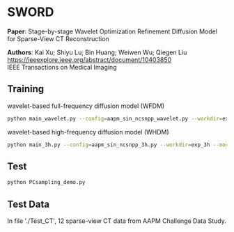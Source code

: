 # SWORD

**Paper**: Stage-by-stage Wavelet Optimization Refinement Diffusion Model for Sparse-View CT Reconstruction           

**Authors**: Kai Xu; Shiyu Lu; Bin Huang; Weiwen Wu; Qiegen Liu          
https://ieeexplore.ieee.org/abstract/document/10403850   
IEEE Transactions on Medical Imaging    

## Training
wavelet-based full-frequency diffusion model (WFDM)
```bash
python main_wavelet.py --config=aapm_sin_ncsnpp_wavelet.py --workdir=exp_wavelet --mode=train --eval_folder=result
```

wavelet-based high-frequency diffusion model (WHDM)
```bash
python main_3h.py --config=aapm_sin_ncsnpp_3h.py --workdir=exp_3h --mode=train --eval_folder=result
```
## Test
```bash
python PCsampling_demo.py
```


## Test Data
In file './Test_CT', 12 sparse-view CT data from AAPM Challenge Data Study.
